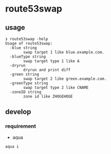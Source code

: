 # route53swap

## usage

```shell
❯ route53swap -help
Usage of route53swap:
  -blue string
        swap target 1 like blue.example.com.
  -blueType string
        swap target type 1 like A
  -dryrun
        dryrun and print diff
  -green string
        swap target 2 like green.example.com.
  -greenType string
        swap target type 2 like CNAME
  -zoneID string
        zone id like ZHOGEHOGE
```

## develop

### requirement

- aqua

```shell
aqua i
```
